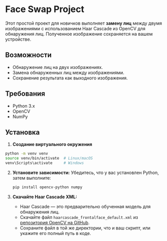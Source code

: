 # Face Swap Project

Этот простой проект для новичков выполняет **замену лиц** между двумя изображениями с использованием Haar Cascade из OpenCV для обнаружения лиц. Полученное изображение сохраняется на вашем устройстве.

## Возможности

- Обнаружение лиц на двух изображениях.
- Замена обнаруженных лиц между изображениями.
- Сохранение результата как выходного изображения.

## Требования

- Python 3.x
- OpenCV
- NumPy

## Установка

1. **Создание виртуального окружения**
```bash
python -m venv venv
source venv/bin/activate  # Linux/macOS
venv\Scripts\activate     # Windows
```

2. **Установите зависимости:**
   Убедитесь, что у вас установлен Python, затем выполните:

   ```bash
   pip install opencv-python numpy
   ```

3. **Скачайте Haar Cascade XML:**

   - Haar Cascade — это предварительно обученная модель для обнаружения лиц.
   - Скачайте файл `haarcascade_frontalface_default.xml` из [репозитория OpenCV на GitHub](https://github.com/opencv/opencv/blob/master/data/haarcascades/haarcascade_frontalface_default.xml).
   - Сохраните файл в той же директории, что и ваш скрипт, или укажите его полный путь в коде.
